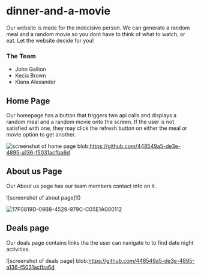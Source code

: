 # dinner-and-a-movie
Our website is made for the indecisive person. We can generate a random meal and a random movie so you dont have to think of what to watch, or eat. Let the website decide for you!
### The Team
- John Gallion
- Kecia Brown
- Kiana Alexander

## Home Page
Our homepage has a button that triggers two api calls and displays a random meal and a random movie onto the screen. If the user is not satisfied with one, they may click the refresh button on either the meal or movie option to get another.

![screenshot of home page]()
blob:https://github.com/448549a5-de3e-4895-a136-f5031acfba6d


## About us Page 
Our About us page has our team members contact info on it.

![screenshot of about page]!()

![17F0819D-09B8-4529-979C-C05E1A000112](https://github.com/adoredior/dinnerandmovie/assets/117949779/f63a5236-604c-4dea-9fc0-e9cfc7d245a2)



## Deals page
Our deals page contains links tha the user can navigate to to find date night activities.

![screenshot of deals page]
blob:https://github.com/448549a5-de3e-4895-a136-f5031acfba6d
